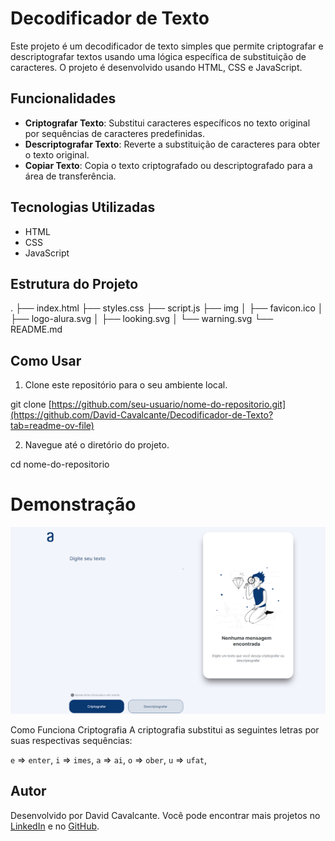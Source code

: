 # Decodificador de Texto

Este projeto é um decodificador de texto simples que permite criptografar e descriptografar textos usando uma lógica específica de substituição de caracteres. O projeto é desenvolvido usando HTML, CSS e JavaScript.

## Funcionalidades

- **Criptografar Texto**: Substitui caracteres específicos no texto original por sequências de caracteres predefinidas.
- **Descriptografar Texto**: Reverte a substituição de caracteres para obter o texto original.
- **Copiar Texto**: Copia o texto criptografado ou descriptografado para a área de transferência.

## Tecnologias Utilizadas

- HTML
- CSS
- JavaScript

## Estrutura do Projeto
.
├── index.html
├── styles.css
├── script.js
├── img
│   ├── favicon.ico
│   ├── logo-alura.svg
│   ├── looking.svg
│   └── warning.svg
└── README.md

## Como Usar

1. Clone este repositório para o seu ambiente local.

git clone [https://github.com/seu-usuario/nome-do-repositorio.git](https://github.com/David-Cavalcante/Decodificador-de-Texto?tab=readme-ov-file)

2. Navegue até o diretório do projeto.

cd nome-do-repositorio

# Demonstração
![decodificador](decodificador.png)

Como Funciona
Criptografia
A criptografia substitui as seguintes letras por suas respectivas sequências:

`e` => `enter`,
`i` => `imes`,
`a` => `ai`,
`o` => `ober`,
`u` => `ufat`,

## Autor

Desenvolvido por David Cavalcante. Você pode encontrar mais projetos no [LinkedIn](https://www.linkedin.com/in/david-cavalcante-414573260/) e no [GitHub](https://github.com/David-Cavalcante).
